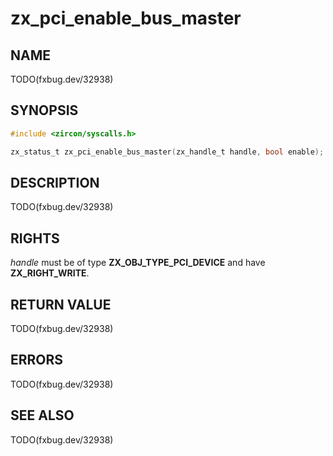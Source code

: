 # zx_pci_enable_bus_master

## NAME

<!-- Updated by update-docs-from-fidl, do not edit. -->

TODO(fxbug.dev/32938)

## SYNOPSIS

<!-- Updated by update-docs-from-fidl, do not edit. -->

```c
#include <zircon/syscalls.h>

zx_status_t zx_pci_enable_bus_master(zx_handle_t handle, bool enable);
```

## DESCRIPTION

TODO(fxbug.dev/32938)

## RIGHTS

<!-- Updated by update-docs-from-fidl, do not edit. -->

*handle* must be of type **ZX_OBJ_TYPE_PCI_DEVICE** and have **ZX_RIGHT_WRITE**.

## RETURN VALUE

TODO(fxbug.dev/32938)

## ERRORS

TODO(fxbug.dev/32938)

## SEE ALSO


TODO(fxbug.dev/32938)
